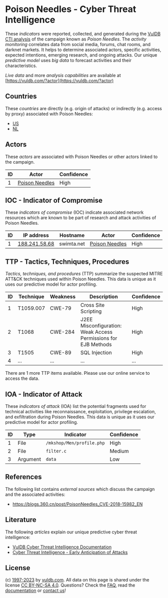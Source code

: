 # Poison Needles - Cyber Threat Intelligence

These _indicators_ were reported, collected, and generated during the [VulDB CTI analysis](https://vuldb.com/?kb.cti) of the campaign known as _Poison Needles_. The _activity monitoring_ correlates data from social media, forums, chat rooms, and darknet markets. It helps to determine associated actors, specific activities, expected intentions, emerging research, and ongoing attacks. Our unique _predictive model_ uses _big data_ to forecast activities and their characteristics.

_Live data_ and more _analysis capabilities_ are available at [https://vuldb.com/?actor](https://vuldb.com/?actor)

## Countries

These _countries_ are directly (e.g. origin of attacks) or indirectly (e.g. access by proxy) associated with Poison Needles:

* [US](https://vuldb.com/?country.us)
* [NL](https://vuldb.com/?country.nl)

## Actors

These _actors_ are associated with Poison Needles or other actors linked to the campaign.

ID | Actor | Confidence
-- | ----- | ----------
1 | [Poison Needles](https://vuldb.com/?actor.poison_needles) | High

## IOC - Indicator of Compromise

These _indicators of compromise_ (IOC) indicate associated network resources which are known to be part of research and attack activities of Poison Needles.

ID | IP address | Hostname | Actor | Confidence
-- | ---------- | -------- | ----- | ----------
1 | [188.241.58.68](https://vuldb.com/?ip.188.241.58.68) | swimta.net | [Poison Needles](https://vuldb.com/?actor.poison_needles) | High

## TTP - Tactics, Techniques, Procedures

_Tactics, techniques, and procedures_ (TTP) summarize the suspected MITRE ATT&CK techniques used within Poison Needles. This data is unique as it uses our predictive model for actor profiling.

ID | Technique | Weakness | Description | Confidence
-- | --------- | -------- | ----------- | ----------
1 | T1059.007 | CWE-79 | Cross Site Scripting | High
2 | T1068 | CWE-284 | J2EE Misconfiguration: Weak Access Permissions for EJB Methods | High
3 | T1505 | CWE-89 | SQL Injection | High
4 | ... | ... | ... | ...

There are 1 more TTP items available. Please use our online service to access the data.

## IOA - Indicator of Attack

These _indicators of attack_ (IOA) list the potential fragments used for technical activities like reconnaissance, exploitation, privilege escalation, and exfiltration during Poison Needles. This data is unique as it uses our predictive model for actor profiling.

ID | Type | Indicator | Confidence
-- | ---- | --------- | ----------
1 | File | `/mkshop/Men/profile.php` | High
2 | File | `filter.c` | Medium
3 | Argument | `data` | Low

## References

The following list contains _external sources_ which discuss the campaign and the associated activities:

* https://blogs.360.cn/post/PoisonNeedles_CVE-2018-15982_EN

## Literature

The following _articles_ explain our unique predictive cyber threat intelligence:

* [VulDB Cyber Threat Intelligence Documentation](https://vuldb.com/?kb.cti)
* [Cyber Threat Intelligence - Early Anticipation of Attacks](https://www.scip.ch/en/?labs.20201022)

## License

(c) [1997-2023](https://vuldb.com/?kb.changelog) by [vuldb.com](https://vuldb.com/?kb.about). All data on this page is shared under the license [CC BY-NC-SA 4.0](https://creativecommons.org/licenses/by-nc-sa/4.0/). Questions? Check the [FAQ](https://vuldb.com/?kb.faq), read the [documentation](https://vuldb.com/?kb) or [contact us](https://vuldb.com/?contact)!

